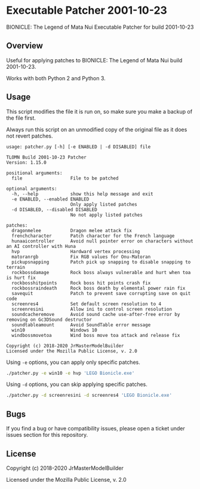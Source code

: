# Executable Patcher 2001-10-23

BIONICLE: The Legend of Mata Nui Executable Patcher for build 2001-10-23


## Overview

Useful for applying patches to BIONICLE: The Legend of Mata Nui build 2001-10-23.

Works with both Python 2 and Python 3.


## Usage

This script modifies the file it is run on, so make sure you make a backup of the file first.

Always run this script on an unmodified copy of the original file as it does not revert patches.

```
usage: patcher.py [-h] [-e ENABLED | -d DISABLED] file

TLOMN Build 2001-10-23 Patcher
Version: 1.15.0

positional arguments:
  file                  File to be patched

optional arguments:
  -h, --help            show this help message and exit
  -e ENABLED, --enabled ENABLED
                        Only apply listed patches
  -d DISABLED, --disabled DISABLED
                        No not apply listed patches

patches:
  dragonmelee           Dragon melee attack fix
  frenchcharacter       Patch character for the French language
  hunaaicontroller      Avoid null pointer error on characters without an AI controller with Huna
  hvp                   Hardward vertex processing
  matoranrgb            Fix RGB values for Onu-Matoran
  pickupsnapping        Patch pick up snapping to disable snapping to terrain
  rockbossdamage        Rock boss always vulnerable and hurt when toa is hurt fix
  rockbosshitpoints     Rock boss hit points crash fix
  rockbossraindeath     Rock boss death by elemental power rain fix
  savequit              Patch to prevent save corrupting save on quit code
  screenres4            Set default screen resolution to 4
  screenresini          Allow ini to control screen resolution
  soundcacheremove      Avoid sound cache use-after-free error by removing on Gc3DSound destructor
  soundtableamount      Avoid SoundTable error message
  win10                 Windows 10
  windbossmovetoa       Wind boss move toa attack and release fix

Copyright (c) 2018-2020 JrMasterModelBuilder
Licensed under the Mozilla Public License, v. 2.0
```

Using `-e` options, you can apply only specific patches.

```bash
./patcher.py -e win10 -e hvp 'LEGO Bionicle.exe'
```

Using `-d` options, you can skip applying specific patches.

```bash
./patcher.py -d screenresini -d screenres4 'LEGO Bionicle.exe'
```


## Bugs

If you find a bug or have compatibility issues, please open a ticket under issues section for this repository.


## License

Copyright (c) 2018-2020 JrMasterModelBuilder

Licensed under the Mozilla Public License, v. 2.0
